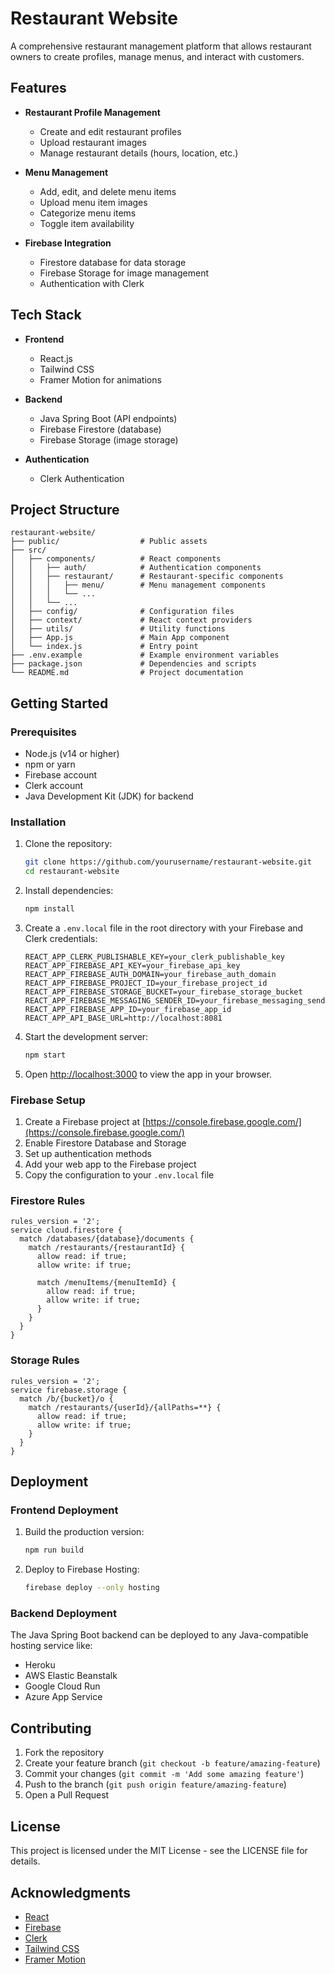 # Restaurant Website

A comprehensive restaurant management platform that allows restaurant owners to create profiles, manage menus, and interact with customers.

## Features

- **Restaurant Profile Management**
  - Create and edit restaurant profiles
  - Upload restaurant images
  - Manage restaurant details (hours, location, etc.)

- **Menu Management**
  - Add, edit, and delete menu items
  - Upload menu item images
  - Categorize menu items
  - Toggle item availability

- **Firebase Integration**
  - Firestore database for data storage
  - Firebase Storage for image management
  - Authentication with Clerk

## Tech Stack

- **Frontend**
  - React.js
  - Tailwind CSS
  - Framer Motion for animations

- **Backend**
  - Java Spring Boot (API endpoints)
  - Firebase Firestore (database)
  - Firebase Storage (image storage)

- **Authentication**
  - Clerk Authentication

## Project Structure

```
restaurant-website/
├── public/                  # Public assets
├── src/
│   ├── components/          # React components
│   │   ├── auth/            # Authentication components
│   │   ├── restaurant/      # Restaurant-specific components
│   │   │   ├── menu/        # Menu management components
│   │   │   └── ...
│   │   └── ...
│   ├── config/              # Configuration files
│   ├── context/             # React context providers
│   ├── utils/               # Utility functions
│   ├── App.js               # Main App component
│   └── index.js             # Entry point
├── .env.example             # Example environment variables
├── package.json             # Dependencies and scripts
└── README.md                # Project documentation
```

## Getting Started

### Prerequisites

- Node.js (v14 or higher)
- npm or yarn
- Firebase account
- Clerk account
- Java Development Kit (JDK) for backend

### Installation

1. Clone the repository:
   ```bash
   git clone https://github.com/yourusername/restaurant-website.git
   cd restaurant-website
   ```

2. Install dependencies:
   ```bash
   npm install
   ```

3. Create a `.env.local` file in the root directory with your Firebase and Clerk credentials:
   ```
   REACT_APP_CLERK_PUBLISHABLE_KEY=your_clerk_publishable_key
   REACT_APP_FIREBASE_API_KEY=your_firebase_api_key
   REACT_APP_FIREBASE_AUTH_DOMAIN=your_firebase_auth_domain
   REACT_APP_FIREBASE_PROJECT_ID=your_firebase_project_id
   REACT_APP_FIREBASE_STORAGE_BUCKET=your_firebase_storage_bucket
   REACT_APP_FIREBASE_MESSAGING_SENDER_ID=your_firebase_messaging_sender_id
   REACT_APP_FIREBASE_APP_ID=your_firebase_app_id
   REACT_APP_API_BASE_URL=http://localhost:8081
   ```

4. Start the development server:
   ```bash
   npm start
   ```

5. Open [http://localhost:3000](http://localhost:3000) to view the app in your browser.

### Firebase Setup

1. Create a Firebase project at [https://console.firebase.google.com/](https://console.firebase.google.com/)
2. Enable Firestore Database and Storage
3. Set up authentication methods
4. Add your web app to the Firebase project
5. Copy the configuration to your `.env.local` file

### Firestore Rules

```
rules_version = '2';
service cloud.firestore {
  match /databases/{database}/documents {
    match /restaurants/{restaurantId} {
      allow read: if true;
      allow write: if true;
      
      match /menuItems/{menuItemId} {
        allow read: if true;
        allow write: if true;
      }
    }
  }
}
```

### Storage Rules

```
rules_version = '2';
service firebase.storage {
  match /b/{bucket}/o {
    match /restaurants/{userId}/{allPaths=**} {
      allow read: if true;
      allow write: if true;
    }
  }
}
```

## Deployment

### Frontend Deployment

1. Build the production version:
   ```bash
   npm run build
   ```

2. Deploy to Firebase Hosting:
   ```bash
   firebase deploy --only hosting
   ```

### Backend Deployment

The Java Spring Boot backend can be deployed to any Java-compatible hosting service like:
- Heroku
- AWS Elastic Beanstalk
- Google Cloud Run
- Azure App Service

## Contributing

1. Fork the repository
2. Create your feature branch (`git checkout -b feature/amazing-feature`)
3. Commit your changes (`git commit -m 'Add some amazing feature'`)
4. Push to the branch (`git push origin feature/amazing-feature`)
5. Open a Pull Request

## License

This project is licensed under the MIT License - see the LICENSE file for details.

## Acknowledgments

- [React](https://reactjs.org/)
- [Firebase](https://firebase.google.com/)
- [Clerk](https://clerk.dev/)
- [Tailwind CSS](https://tailwindcss.com/)
- [Framer Motion](https://www.framer.com/motion/)
